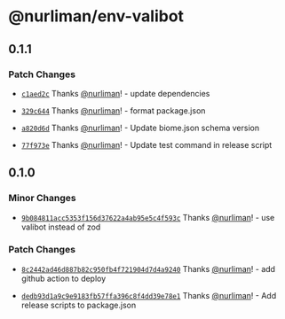 # @nurliman/env-valibot

## 0.1.1

### Patch Changes

- [`c1aed2c`](https://github.com/nurliman/env-valibot/commit/c1aed2c9d7df62ac4eb14f309589646c7d91daca) Thanks [@nurliman](https://github.com/nurliman)! - update dependencies

- [`329c644`](https://github.com/nurliman/env-valibot/commit/329c644a56660b353268ca5e9ab962c58a061985) Thanks [@nurliman](https://github.com/nurliman)! - format package.json

- [`a820d6d`](https://github.com/nurliman/env-valibot/commit/a820d6dd278c1ddc94bd0c39d9d90eee3342e6a0) Thanks [@nurliman](https://github.com/nurliman)! - Update biome.json schema version

- [`77f973e`](https://github.com/nurliman/env-valibot/commit/77f973e586a207a482ec43d250299355a05348df) Thanks [@nurliman](https://github.com/nurliman)! - Update test command in release script

## 0.1.0

### Minor Changes

- [`9b084811acc5353f156d37622a4ab95e5c4f593c`](https://github.com/nurliman/env-valibot/commit/9b084811acc5353f156d37622a4ab95e5c4f593c) Thanks [@nurliman](https://github.com/nurliman)! - use valibot instead of zod

### Patch Changes

- [`8c2442ad46d887b82c950fb4f721904d7d4a9240`](https://github.com/nurliman/env-valibot/commit/8c2442ad46d887b82c950fb4f721904d7d4a9240) Thanks [@nurliman](https://github.com/nurliman)! - add github action to deploy

- [`dedb93d1a9c9e9183fb57ffa396c8f4dd39e78e1`](https://github.com/nurliman/env-valibot/commit/dedb93d1a9c9e9183fb57ffa396c8f4dd39e78e1) Thanks [@nurliman](https://github.com/nurliman)! - Add release scripts to package.json
